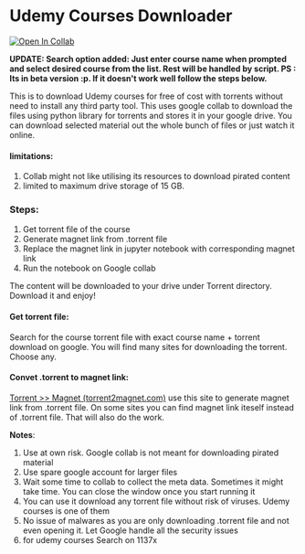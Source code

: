 # Udemy Courses Downloader

[![Open In Collab](https://colab.research.google.com/assets/colab-badge.svg)](https://colab.research.google.com/github/anirudhakulkarni/Udemy-Courses-Downloader/blob/master/Torrent_downloader.ipynb)


**UPDATE: Search option added: Just enter course name when prompted and select desired course from the list. Rest will be handled by script. 
PS : Its in beta version :p. If it doesn't work well follow the steps below.**

This is to download Udemy courses for free of cost with torrents without need to install any third party tool. This uses google collab to download the files using python library for torrents and stores it in your google drive. You can download selected material out the whole bunch of files or just watch it online.

#### limitations:

1. Collab might not like utilising its resources to download pirated content
2. limited to maximum drive storage of 15 GB.

### Steps:

1. Get torrent file of the course
2. Generate magnet link from .torrent file
3. Replace the magnet link in jupyter notebook with corresponding magnet link
4. Run the notebook on Google collab

The content will be downloaded to your drive under Torrent directory. Download it and enjoy!

#### Get torrent file:

Search for the course torrent file with exact course name + torrent download on google. You will find many sites for downloading the torrent. Choose any.

#### Convet .torrent to magnet link:

[Torrent &gt;&gt; Magnet (torrent2magnet.com)](http://torrent2magnet.com/) use this site to generate magnet link from .torrent file. On some sites you can find magnet link iteself instead of .torrent file. That will also do the work.

**Notes**:

1. Use at own risk. Google collab is not meant for downloading pirated material
2. Use spare google account for larger files
3. Wait some time to collab to collect the meta data. Sometimes it might take time. You can close the window once you start running it
4. You can use it download any torrent file without risk of viruses. Udemy courses is one of them
5. No issue of malwares as you are only downloading .torrent file and not even opening it. Let Google handle all the security issues
6. for udemy courses
   Search on 1137x

